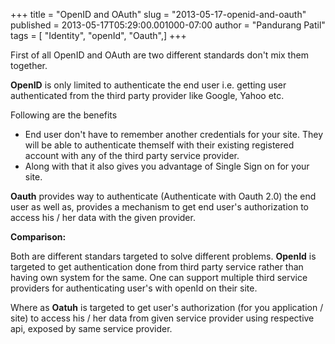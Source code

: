 +++
title = "OpenID and OAuth"
slug = "2013-05-17-openid-and-oauth"
published = 2013-05-17T05:29:00.001000-07:00
author = "Pandurang Patil"
tags = [ "Identity", "openId", "Oauth",]
+++

First of all OpenID and OAuth are two different standards don't mix them
together.  
  
**OpenID** is only limited to authenticate the end user i.e. getting user
authenticated from the third party provider like Google, Yahoo etc.

Following are the benefits   


-   End user don't have to remember another credentials for your site.
    They will be able to authenticate themself with their existing
    registered account with any of the third party service provider.
-   Along with that it also gives you advantage of Single Sign on for
    your site.

  
**Oauth** provides way to authenticate (Authenticate with Oauth 2.0) the end
user as well as, provides a mechanism to get end user's authorization to
access his / her data with the given provider.


**Comparison:**

Both are different standars targeted to solve different problems. **OpenId** is targeted to get
authentication done from third party service rather than having own
system for the same. One can support multiple third service providers
for authenticating user's with openId on their site.

Where as **Oatuh** is targeted to get user's authorization (for
you application / site) to access his / her data from given service
provider using respective api, exposed by same service provider.

